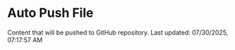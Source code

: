 # Auto Push File

Content that will be pushed to GitHub repository.
Last updated: 07/30/2025, 07:17:57 AM